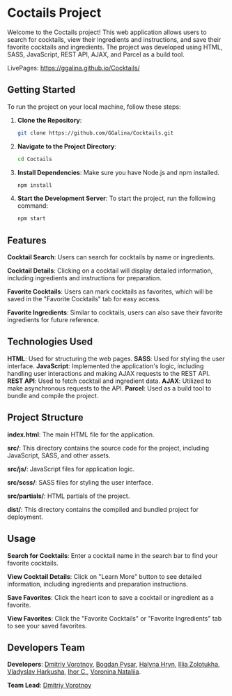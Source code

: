 # Coctails Project

Welcome to the Coctails project! This web application allows users to search for cocktails, view their ingredients and instructions, and save their favorite cocktails and ingredients. The project was developed using HTML, SASS, JavaScript, REST API, AJAX, and Parcel as a build tool.

LivePages: https://ggalina.github.io/Cocktails/

## Getting Started

To run the project on your local machine, follow these steps:

1. **Clone the Repository**:

   ```bash
   git clone https://github.com/GGalina/Cocktails.git

2. **Navigate to the Project Directory**:

    ```bash
    cd Coctails

3. **Install Dependencies**:
Make sure you have Node.js and npm installed.

    ```bash
    npm install
    
4. **Start the Development Server**:
To start the project, run the following command:

    ```bash
    npm start

## Features
**Cocktail Search**: Users can search for cocktails by name or ingredients.

**Cocktail Details**: Clicking on a cocktail will display detailed information, including ingredients and instructions for preparation.

**Favorite Cocktails**: Users can mark cocktails as favorites, which will be saved in the "Favorite Cocktails" tab for easy access.

**Favorite Ingredients**: Similar to cocktails, users can also save their favorite ingredients for future reference.

## Technologies Used
**HTML**: Used for structuring the web pages.
**SASS**: Used for styling the user interface.
**JavaScript**: Implemented the application's logic, including handling user interactions and making AJAX requests to the REST API.
**REST API**: Used to fetch cocktail and ingredient data.
**AJAX**: Utilized to make asynchronous requests to the API.
**Parcel**: Used as a build tool to bundle and compile the project.

## Project Structure

**index.html**: The main HTML file for the application.

**src/**: This directory contains the source code for the project, including JavaScript, SASS, and other assets.

**src/js/**: JavaScript files for application logic.

**src/scss/**: SASS files for styling the user interface.

**src/partials/**: HTML partials of the project.

**dist/**: This directory contains the compiled and bundled project for deployment.

## Usage
**Search for Cocktails**: Enter a cocktail name in the search bar to find your favorite cocktails.

**View Cocktail Details**: Click on "Learn More" button to see detailed information, including ingredients and preparation instructions.

**Save Favorites**: Click the heart icon to save a cocktail or ingredient as a favorite.

**View Favorites**: Click the "Favorite Cocktails" or "Favorite Ingredients" tab to see your saved favorites.

## Developers Team
**Developers**: [Dmitriy Vorotnoy](https://github.com/vorotnoy), [Bogdan Pysar](https://github.com/PiLoT-P), [Halyna Hryn](https://github.com/GGalina), [Illia Zolotukha](https://github.com/001elijah), [Vladyslav Harkusha](https://github.com/Vladyslav-H), [Ihor C.](https://github.com/IgorCua), [Voronina Nataliia](https://github.com/VoroninaNataliia).

**Team Lead**: [Dmitriy Vorotnoy](https://github.com/vorotnoy)
